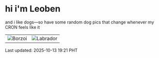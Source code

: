 # hi i'm Leoben

and i like dogs—so have some random dog pics that change whenever my CRON feels like it

|  |  |
|--------|----------|
| ![Borzoi](https://random-dog-vercel.vercel.app/api/random-borzoi?v=1760354500) | ![Labrador](https://random-dog-vercel.vercel.app/api/random-labrador?v=1760354500) |

Last updated: 2025-10-13 19:21 PHT
